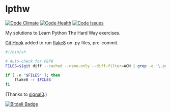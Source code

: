 # lpthw

[![Code Climate](https://codeclimate.com/github/nhquiroz/lpthw/badges/gpa.svg)](https://codeclimate.com/github/nhquiroz/lpthw) 
[![Code Health](https://landscape.io/github/nhquiroz/lpthw/master/landscape.svg?style=flat)](https://landscape.io/github/nhquiroz/lpthw/master) 
[![Code Issues](http://www.quantifiedcode.com/api/v1/project/cbd7dcc8bdb04519a8d247069bc9e6dc/badge.svg)](http://www.quantifiedcode.com/app/project/cbd7dcc8bdb04519a8d247069bc9e6dc)

My solutions to Learn Python The Hard Way exercises.     

[Git Hook](https://git-scm.com/book/en/v2/Customizing-Git-Git-Hooks) added to run [flake8](https://pypi.python.org/pypi/flake8) on .py files, pre-commit.

```bash
#!/bin/sh

# Auto-check for PEP8
FILES=$(git diff --cached --name-only --diff-filter=ACM | grep -e '\.py$')

if [ -n "$FILES" ]; then
    flake8 -r $FILES
fi
```

(Thanks to [signal0](http://signal0.com/2012/07/11/syntax_pep8_checking_before_committing_in_git.html).)


[![Bitdeli Badge](https://d2weczhvl823v0.cloudfront.net/nhquiroz/lpthw/trend.png)](https://bitdeli.com/free "Bitdeli Badge")

